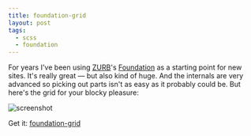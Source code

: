 ```yaml
---
title: foundation-grid
layout: post
tags:
  - scss
  - foundation
---
```

For years I've been using [ZURB][]'s [Foundation][] as a starting point for new sites. It's really great &mdash; but also kind of huge. And the internals are very advanced so picking out parts isn't as easy as it probably could be. But here's the grid for your blocky pleasure:

![screenshot](http://s3.brnbw.com/68747470733a2f2f63646e2e7261776769742e636f6d2f6d696b6b65722f666f756e646174696f6e2d677269642f6d61737465722f73637265656e73686f742e706e67.png)

Get it: [foundation-grid][]

[ZURB]: http://zurb.com
[Foundation]: http://foundation.zurb.com
[foundation-grid]: http://github.com/mikker/foundation-grid
